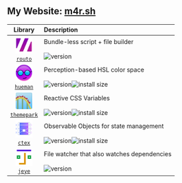 ## My Website: [m4r.sh](https://m4r.sh)

|	Library 	| Description  |
|:---:|:---	|
| <img src="https://github.com/marshallcb/routo/raw/master/routo.png" width="40" height="40"><br/>[`routo`](https://github.com/marshallcb/routo)| Bundle-less script + file builder<br/><br/><img src="https://badgen.now.sh/npm/v/routo" alt="version" /> 	|
| <img src="https://github.com/marshallcb/hueman/raw/master/hueman.png" width="40" height="40"><br/>[`hueman`](https://github.com/marshallcb/hueman) 	| Perception-based HSL color space<br/><br/><img src="https://badgen.now.sh/npm/v/hueman" alt="version" /><img src="https://img.badgesize.io/MarshallCB/hueman/master/es.js?compression=brotli" alt="install size" /> |
| <img src="https://github.com/marshallcb/themepark/raw/master/themepark.png" width="40" height="40"><br/>[`themepark`](https://github.com/marshallcb/themepark) 	| Reactive CSS Variables<br/><br/><img src="https://badgen.now.sh/npm/v/themepark" alt="version" /><img src="https://img.badgesize.io/MarshallCB/themepark/master/es.js?compression=brotli" alt="install size" /> |
| <img src="https://github.com/marshallcb/ctex/raw/main/ctex.png" width="40" height="40"><br/>[`ctex`](https://github.com/marshallcb/ctex) 	| Observable Objects for state management<br/><br/><img src="https://badgen.now.sh/npm/v/ctex" alt="version" /><img src="https://img.badgesize.io/MarshallCB/ctex/main/es.js?compression=brotli" alt="install size" /> |
| <img src="https://github.com/marshallcb/jeye/raw/main/jeye.png" width="40" height="40"><br/>[`jeye`](https://github.com/marshallcb/jeye) 	| File watcher that also watches dependencies<br/><br/><img src="https://badgen.now.sh/npm/v/jeye" alt="version" /> |